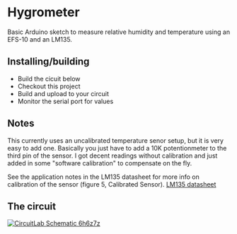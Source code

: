 # Hygrometer

Basic Arduino sketch to measure relative humidity and temperature using an EFS-10 and an LM135.

## Installing/building
- Build the cicuit below
- Checkout this project
- Build and upload to your circuit
- Monitor the serial port for values

## Notes
This currently uses an uncalibrated temperature senor setup, but it is very easy to add one. Basically you just have to add a 10K potentionmeter to the third pin of the sensor. I got decent readings without calibration and just added in some "software calibration" to compensate on the fly. 

See the application notes in the LM135 datasheet for more info on calibration of the sensor (figure 5, Calibrated Sensor). [LM135 datasheet](http://www.ti.com/lit/ds/symlink/lm335.pdf) 


## The circuit
[![CircuitLab Schematic 6h6z7z](https://www.circuitlab.com/circuit/6h6z7z/screenshot/540x405/)](https://www.circuitlab.com/circuit/6h6z7z/arduino-hygrometer/)




